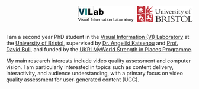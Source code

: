 <img src="images/uob-logo.svg" alt="University of Bristol" style="width: 150px; float: right; margin-left: 10px;">
<img src="images/VIL_logo.svg" alt="VI Laboratory" style="width: 150px; float: right; margin-left: 10px;">

<div style="clear: both;"></div>
<br> <!-- 添加一个空行 -->

I am a second year PhD student in the [Visual Information (VI) Laboratory](https://vilab.blogs.bristol.ac.uk/) at the [University of Bristol](https://www.bristol.ac.uk/), supervised by [Dr. Angeliki Katsenou](https://angkats.github.io/) and [Prof. David Bull](https://david-bull.github.io/), and funded by the [UKRI MyWorld Strength in Places Programme](https://www.myworld-creates.com/).

My main research interests include video quality assessment and computer vision. I am particularly interested in topics such as content delivery, interactivity, and audience understanding, with a primary focus on video quality assessment for user-generated content (UGC).
